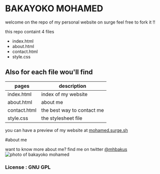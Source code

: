 # BAKAYOKO MOHAMED

welcome on the repo of my personal website on surge feel free to fork it !!

this repo containt 4 files
* index.html
* about.html
* contact.html
* style.css

## Also for each file wou'll find

| pages            | description               |
|------------------|---------------------------|
| index.html	   | index of my website       |
| about.html       | about me		       |
| contact.html	   | the best way to contact me|
| style.css	   | the stylesheet file       |

you can have a preview of my website at [mohamed.surge.sh](http://mohamed.surge.sh)


#about me

want to know more about me?
find me on twitter [@mhbakus](https://www.twitter.com/mhbakus)
![photo of bakayoko mohamed](https://media.licdn.com/mpr/mpr/shrinknp_400_400/AAEAAQAAAAAAAAuQAAAAJGE2ZTA1ZDBjLThkZTQtNDY1MC1iOThmLWFlOTQwYzQ1ZmYwNA.jpg)

### License : GNU GPL
